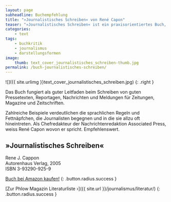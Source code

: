 ```yaml
---
layout: page
subheadline: Buchempfehlung
title: "»Journalistisches Schreiben« von René Capon"
teaser: "»Journalistisches Schreiben« ist ein praxisorientiertes Buch, um die eigenen Kenntnisse und Schreibtechniken im Angesicht eines News-Journalismus zu verbessern."
categories:
    - text
tags:
    - buchkritik
    - journalismus
    - darstellungsformen
image:
    thumb: text_cover_journalistisches_schreiben-thumb.jpg
permalink: /buch-journalistisches-schreiben/
---
```

![]({{ site.urlimg }}text_cover_journalistisches_schreiben.jpg)
{: .right }

Das Buch fungiert als guter Leitfaden beim Schreiben von guten Pressetexten, Reportagen, Nachrichten und Meldungen für Zeitungen, Magazine und Zeitschriften.

Zahlreiche Beispiele verdeutlichen die sprachlichen Regeln und Fettnäpfchen, die Journalisten begegnen und in die sie allzu oft hineintreten. Als Chefredakteur der Nachrichtenredaktion Associated Press, weiss René Capon wovon er spricht. Empfehlenswert.



## »Journalistisches Schreiben«  

Rene J. Cappon  
Autorenhaus Verlag, 2005  
ISBN 3-93290-925-9  

[Buch bei Amazon kaufen!](http://www.amazon.de/dp/3932909259?tag=phlow-21&amp;camp=1410&amp;creative=6378&amp;linkCode=as1&amp;creativeASIN=3932909259&amp;adid=1H74XS0VEH8QW01Z8W5R&amp;)
{: .button.radius.success }

[Zur Phlow Magazin Literaturliste ›]({{ site.url }}/journalismus/literatur/)
{: .button.radius.success }